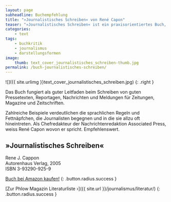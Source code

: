 ```yaml
---
layout: page
subheadline: Buchempfehlung
title: "»Journalistisches Schreiben« von René Capon"
teaser: "»Journalistisches Schreiben« ist ein praxisorientiertes Buch, um die eigenen Kenntnisse und Schreibtechniken im Angesicht eines News-Journalismus zu verbessern."
categories:
    - text
tags:
    - buchkritik
    - journalismus
    - darstellungsformen
image:
    thumb: text_cover_journalistisches_schreiben-thumb.jpg
permalink: /buch-journalistisches-schreiben/
---
```

![]({{ site.urlimg }}text_cover_journalistisches_schreiben.jpg)
{: .right }

Das Buch fungiert als guter Leitfaden beim Schreiben von guten Pressetexten, Reportagen, Nachrichten und Meldungen für Zeitungen, Magazine und Zeitschriften.

Zahlreiche Beispiele verdeutlichen die sprachlichen Regeln und Fettnäpfchen, die Journalisten begegnen und in die sie allzu oft hineintreten. Als Chefredakteur der Nachrichtenredaktion Associated Press, weiss René Capon wovon er spricht. Empfehlenswert.



## »Journalistisches Schreiben«  

Rene J. Cappon  
Autorenhaus Verlag, 2005  
ISBN 3-93290-925-9  

[Buch bei Amazon kaufen!](http://www.amazon.de/dp/3932909259?tag=phlow-21&amp;camp=1410&amp;creative=6378&amp;linkCode=as1&amp;creativeASIN=3932909259&amp;adid=1H74XS0VEH8QW01Z8W5R&amp;)
{: .button.radius.success }

[Zur Phlow Magazin Literaturliste ›]({{ site.url }}/journalismus/literatur/)
{: .button.radius.success }